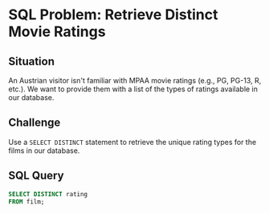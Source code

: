 # SQL Problem: Retrieve Distinct Movie Ratings

## Situation
An Austrian visitor isn't familiar with MPAA movie ratings (e.g., PG, PG-13, R, etc.). We want to provide them with a list of the types of ratings available in our database.

## Challenge
Use a `SELECT DISTINCT` statement to retrieve the unique rating types for the films in our database.

## SQL Query
```sql
SELECT DISTINCT rating 
FROM film;

